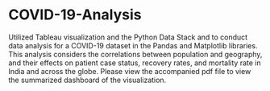 # COVID-19-Analysis
Utilized Tableau visualization and the Python Data Stack and to conduct data analysis for a COVID-19 dataset in the Pandas and Matplotlib libraries. This analysis considers the correlations between population and geography, and their effects on patient case status, recovery rates, and mortality rate in India and across the globe. Please view the accompanied pdf file to view the summarized dashboard of the visualization.
